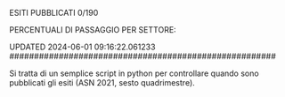 ESITI PUBBLICATI 0/190 

PERCENTUALI DI PASSAGGIO PER SETTORE:

UPDATED 2024-06-01 09:16:22.061233
###################################################### 

Si tratta di un semplice script in python per controllare quando sono pubblicati gli esiti (ASN 2021, sesto quadrimestre).

